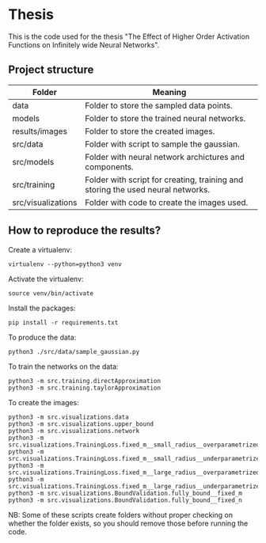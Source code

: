 # Thesis

This is the code used for the thesis "The Effect of Higher Order Activation Functions on Infinitely wide Neural Networks". 

## Project structure

| Folder             | Meaning                                                                         |
|--------------------|---------------------------------------------------------------------------------|
| data               | Folder to store the sampled data points.                                        |
| models             | Folder to store the trained neural networks.                                    |
| results/images     | Folder to store the created images.                                             |
| src/data           | Folder with script to sample the gaussian.                                      |
| src/models         | Folder with neural network archictures and components.                          |
| src/training       | Folder with script for creating, training and storing the used neural networks. |
| src/visualizations | Folder with code to create the images used.                                     |


## How to reproduce the results?

Create a virtualenv:
```
virtualenv --python=python3 venv 
```

Activate the virtualenv:
```
source venv/bin/activate
```

Install the packages:
```
pip install -r requirements.txt
```

To produce the data:
```
python3 ./src/data/sample_gaussian.py
```

To train the networks on the data:
```
python3 -m src.training.directApproximation
python3 -m src.training.taylorApproximation
```

To create the images:
```
python3 -m src.visualizations.data
python3 -m src.visualizations.upper_bound
python3 -m src.visualizations.network
python3 -m src.visualizations.TrainingLoss.fixed_m__small_radius__overparametrized
python3 -m src.visualizations.TrainingLoss.fixed_m__small_radius__underparametrized
python3 -m src.visualizations.TrainingLoss.fixed_m__large_radius__overparametrized
python3 -m src.visualizations.TrainingLoss.fixed_m__large_radius__underparametrized
python3 -m src.visualizations.BoundValidation.fully_bound__fixed_m
python3 -m src.visualizations.BoundValidation.fully_bound__fixed_n
```

NB: Some of these scripts create folders without proper checking on whether the folder exists, so you should remove those before running the code. 